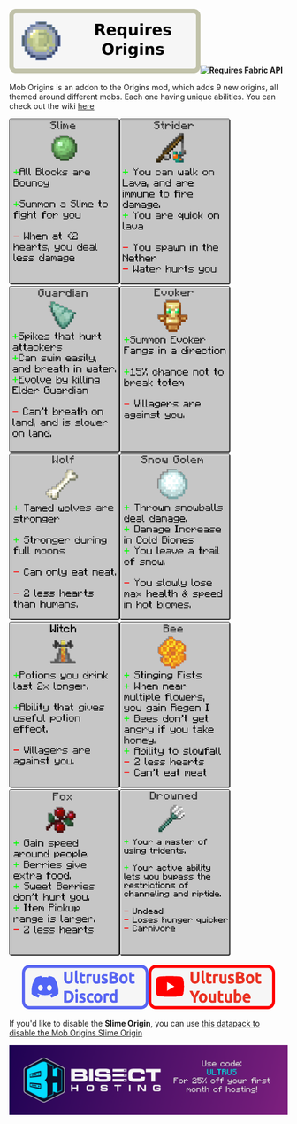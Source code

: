 

<p><strong><a href="https://www.curseforge.com/minecraft/mc-mods/origins"><img src="https://raw.githubusercontent.com/UltrusBot/Images/b3e2626a5e5f1f7dfadcfaabeb4bb87c348f9c68/requires_origins.png" alt="Requires Origins" width="346" height="116" /></a><a href="https://www.curseforge.com/minecraft/mc-mods/fabric-api"><img src="https://i.imgur.com/HabVZJR.png" alt="Requires Fabric API" width="346" height="116" /></a></strong></p>

Mob Origins is an addon to the Origins mod, which adds 9 new origins, all themed around different mobs. Each one having unique abilities. You can check out the wiki [here](https://moborigins.ultrusmods.me/en/latest/)

<p><img src="https://github.com/UltrusBot/Images/blob/main/moborigins/slime-origin.png?raw=true" alt="Slime Origin" width="200" height="300" /><img src="https://github.com/UltrusBot/Images/blob/main/moborigins/strider-origin.png?raw=true" alt="Strider Origin" width="200" height="300" /><img src="https://github.com/UltrusBot/Images/blob/main/moborigins/guardian-origin.png?raw=true" alt="Guardian Origin" width="200" height="300" /><img src="https://github.com/UltrusBot/Images/blob/main/moborigins/evoker-origin.png?raw=true" alt="Evoker Origin" width="200" height="300" /><img src="https://github.com/UltrusBot/Images/blob/main/moborigins/wolf-origin.png?raw=true" alt="Wolf Origin" width="200" height="300" /><img src="https://github.com/UltrusBot/Images/blob/main/moborigins/snow_golem-origin.png?raw=true" alt="Snow Golem Origin" width="200" height="300" /><img src="https://github.com/UltrusBot/Images/blob/main/moborigins/witch-origin.png?raw=true" alt="Witch Origin" width="200" height="300" /><img src="https://github.com/UltrusBot/Images/blob/main/moborigins/bee-origin.png?raw=true" alt="Bee Origin" width="200" height="300" /><img src="https://github.com/UltrusBot/Images/blob/main/moborigins/fox-origin.png?raw=true" alt="Fox Origin" width="200" height="300" /><img src="https://github.com/UltrusBot/Images/blob/main/moborigins/drowned.png?raw=true" alt="Drowned Origin" width="200" height="300" /></p></p>
<div style="text-align: center;">
<p><a href="https://discord.gg/zUFbbVVjbB"><img src="https://github.com/UltrusBot/Images/blob/main/discord.png?raw=true" alt="discord.gg/zUFbbVVjbB" width="229" height="80" /></a><a href="https://www.youtube.com/c/UltrusBot"><img src="https://github.com/UltrusBot/Images/blob/main/youtube.png?raw=true" alt="https://www.youtube.com/c/UltrusBot" width="229" height="80" /></a></p>
</div>

If you'd like to disable the **Slime Origin**, you can use <a href="https://cdn.discordapp.com/attachments/815048830340169738/815059868192735262/MobOriginSlimeDisable.zip">this datapack to disable the Mob Origins Slime Origin</a>
<p style="text-align: center"><a href="https://bisecthosting.com/Ultrus"><img src="https://github.com/UltrusBot/Images/blob/main/bisect_banner.png?raw=true" alt="BisectHostingCode: Ultrus"/></a></p>
